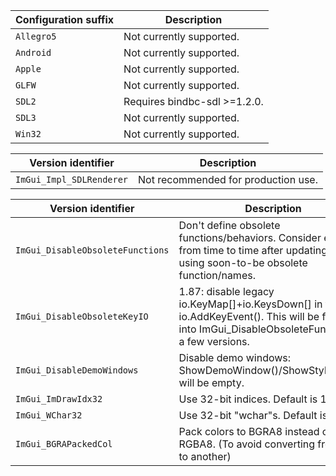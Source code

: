 

| Configuration suffix | Description |
|----------------------|-------------|
| `Allegro5`           | Not currently supported. |
| `Android`            | Not currently supported. |
| `Apple`              | Not currently supported. |
| `GLFW`               | Not currently supported. |
| `SDL2`               | Requires bindbc-sdl >=1.2.0. |
| `SDL3`               | Not currently supported. |
| `Win32`              | Not currently supported. |

| Version identifier               | Description |
|----------------------------------|-------------|
| `ImGui_Impl_SDLRenderer`         | Not recommended for production use. |

| Version identifier               | Description |
|----------------------------------|-------------|
| `ImGui_DisableObsoleteFunctions` | Don't define obsolete functions/behaviors. Consider enabling from time to time after updating to avoid using soon-to-be obsolete function/names. |
| `ImGui_DisableObsoleteKeyIO`     | 1.87: disable legacy io.KeyMap[]+io.KeysDown[] in favor io.AddKeyEvent(). This will be folded into ImGui_DisableObsoleteFunctions in a few versions. |
| `ImGui_DisableDemoWindows`       | Disable demo windows: ShowDemoWindow()/ShowStyleEditor() will be empty. |
| `ImGui_ImDrawIdx32`              | Use 32-bit indices. Default is 16-bit. |
| `ImGui_WChar32`                  | Use 32-bit "wchar"s. Default is 16-bit. |
| `ImGui_BGRAPackedCol`            | Pack colors to BGRA8 instead of RGBA8. (To avoid converting from one to another) |